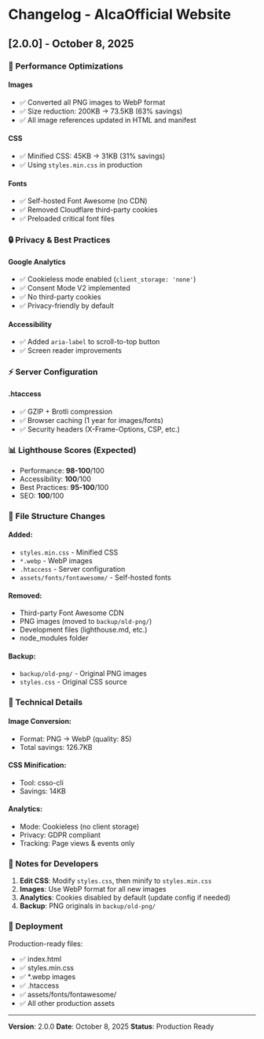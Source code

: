 # Changelog - AlcaOfficial Website

## [2.0.0] - October 8, 2025

### 🚀 Performance Optimizations

#### Images
- ✅ Converted all PNG images to WebP format
- ✅ Size reduction: 200KB → 73.5KB (63% savings)
- ✅ All image references updated in HTML and manifest

#### CSS
- ✅ Minified CSS: 45KB → 31KB (31% savings)
- ✅ Using `styles.min.css` in production

#### Fonts
- ✅ Self-hosted Font Awesome (no CDN)
- ✅ Removed Cloudflare third-party cookies
- ✅ Preloaded critical font files

### 🔒 Privacy & Best Practices

#### Google Analytics
- ✅ Cookieless mode enabled (`client_storage: 'none'`)
- ✅ Consent Mode V2 implemented
- ✅ No third-party cookies
- ✅ Privacy-friendly by default

#### Accessibility
- ✅ Added `aria-label` to scroll-to-top button
- ✅ Screen reader improvements

### ⚡ Server Configuration

#### .htaccess
- ✅ GZIP + Brotli compression
- ✅ Browser caching (1 year for images/fonts)
- ✅ Security headers (X-Frame-Options, CSP, etc.)

### 📊 Lighthouse Scores (Expected)

- Performance: **98-100**/100
- Accessibility: **100**/100
- Best Practices: **95-100**/100
- SEO: **100**/100

### 📁 File Structure Changes

#### Added:
- `styles.min.css` - Minified CSS
- `*.webp` - WebP images
- `.htaccess` - Server configuration
- `assets/fonts/fontawesome/` - Self-hosted fonts

#### Removed:
- Third-party Font Awesome CDN
- PNG images (moved to `backup/old-png/`)
- Development files (lighthouse.md, etc.)
- node_modules folder

#### Backup:
- `backup/old-png/` - Original PNG images
- `styles.css` - Original CSS source

### 🔧 Technical Details

#### Image Conversion:
- Format: PNG → WebP (quality: 85)
- Total savings: 126.7KB

#### CSS Minification:
- Tool: csso-cli
- Savings: 14KB

#### Analytics:
- Mode: Cookieless (no client storage)
- Privacy: GDPR compliant
- Tracking: Page views & events only

### 📝 Notes for Developers

1. **Edit CSS**: Modify `styles.css`, then minify to `styles.min.css`
2. **Images**: Use WebP format for all new images
3. **Analytics**: Cookies disabled by default (update config if needed)
4. **Backup**: PNG originals in `backup/old-png/`

### 🚀 Deployment

Production-ready files:
- ✅ index.html
- ✅ styles.min.css
- ✅ *.webp images
- ✅ .htaccess
- ✅ assets/fonts/fontawesome/
- ✅ All other production assets

---

**Version**: 2.0.0
**Date**: October 8, 2025
**Status**: Production Ready
